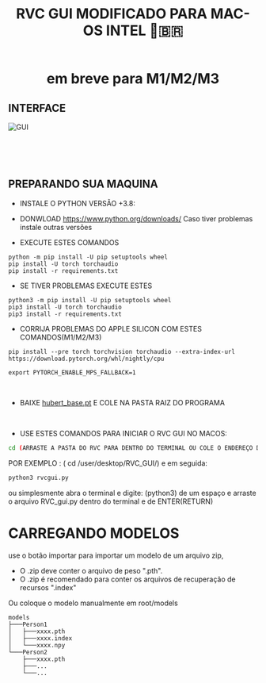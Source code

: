 <div align="center">

<h1>RVC GUI MODIFICADO PARA MAC-OS INTEL 🇧🇷<br><br>
  

em breve para M1/M2/M3
  <br>

  

</div>

  

 

  
## INTERFACE

![GUI](https://github.com/jhonnytech90/RVC-GUI/blob/main/docs/RVC_GUI_MAC-OS.png)
 <br><br>
  
<br><br>
## PREPARANDO SUA MAQUINA


* INSTALE O PYTHON VERSÃO +3.8:
* DONWLOAD https://www.python.org/downloads/
  Caso tiver problemas instale outras versões

* EXECUTE ESTES COMANDOS

```
python -m pip install -U pip setuptools wheel
pip install -U torch torchaudio 
pip install -r requirements.txt
```

* SE TIVER PROBLEMAS EXECUTE ESTES
```
python3 -m pip install -U pip setuptools wheel
pip3 install -U torch torchaudio 
pip3 install -r requirements.txt
```

* CORRIJA PROBLEMAS DO APPLE SILICON COM ESTES COMANDOS(M1/M2/M3)
```
pip install --pre torch torchvision torchaudio --extra-index-url https://download.pytorch.org/whl/nightly/cpu

export PYTORCH_ENABLE_MPS_FALLBACK=1
```
<br>

* BAIXE [hubert_base.pt](https://huggingface.co/lj1995/VoiceConversionWebUI/resolve/main/hubert_base.pt/) E COLE NA PASTA RAIZ DO PROGRAMA

<br>
 
* USE ESTES COMANDOS PARA INICIAR O RVC GUI NO MACOS:
```bash
cd (ARRASTE A PASTA DO RVC PARA DENTRO DO TERMINAL OU COLE O ENDEREÇO DA LOCALIZAÇÃO DA PASTA)
```
 POR EXEMPLO : ( cd /user/desktop/RVC_GUI/) e em seguida:
```bash
python3 rvcgui.py
```
ou simplesmente abra o terminal e digite: (python3)  de um espaço e arraste o arquivo RVC_gui.py dentro do terminal e de ENTER(RETURN)

# CARREGANDO MODELOS
use o botão importar para importar um modelo de um arquivo zip,
* O .zip deve conter o arquivo de peso ".pth".
* O .zip é recomendado para conter os arquivos de recuperação de recursos ".index"

Ou coloque o modelo manualmente em root/models
```
models
├───Person1
│   ├───xxxx.pth
│   ├───xxxx.index
│   └───xxxx.npy
└───Person2
    ├───xxxx.pth
    ├───...
    └───...
````
<br>

